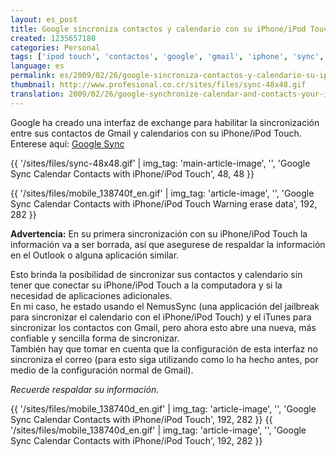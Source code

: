 ```yaml
---
layout: es_post
title: Google sincroniza contactos y calendario con su iPhone/iPod Touch
created: 1235657180
categories: Personal
tags: ['ipod touch', 'contactos', 'google', 'gmail', 'iphone', 'sync', 'calendario', 'synchronizar']
language: es
permalink: es/2009/02/26/google-sincroniza-contactos-y-calendario-su-iphoneipod-touch-11/
thumbnail: http://www.profesional.co.cr/sites/files/sync-48x48.gif
translation: 2009/02/26/google-synchronize-calendar-and-contacts-your-iphoneipod-touch-10/
---
```

Google ha creado una interfaz de exchange para habilitar la sincronización entre sus contactos de Gmail y calendarios con su iPhone/iPod Touch. Enterese aquí: [Google Sync](http://www.google.com/mobile/apple/sync.html)

{{ '/sites/files/sync-48x48.gif' | img_tag: 'main-article-image', '', 'Google Sync Calendar Contacts with iPhone/iPod Touch', 48, 48 }}

{{ '/sites/files/mobile_138740f_en.gif' | img_tag: 'article-image', '', 'Google Sync Calendar Contacts with iPhone/iPod Touch Warning erase data', 192, 282 }}

__Advertencia:__ En su primera sincronización con su iPhone/iPod Touch la información va a ser borrada, así que asegurese de respaldar la información en el Outlook o alguna aplicación similar.

Esto brinda la posibilidad de sincronizar sus contactos y calendario sin tener que conectar su iPhone/iPod Touch a la computadora y si la necesidad de aplicaciones adicionales.   
En mi caso, he estado usando el NemusSync (una applicación del jailbreak para sincronizar el calendario con el iPhone/iPod Touch) y el iTunes para sincronizar los contactos con Gmail, pero ahora esto abre una nueva, más confiable y sencilla forma de sincronizar.   
También hay que tomar en cuenta que la configuración de esta interfaz no sincroniza el correo (para esto siga utilizando como lo ha hecho antes, por medio de la configuración normal de Gmail).   

_Recuerde respaldar su información._

{{ '/sites/files/mobile_138740d_en.gif' | img_tag: 'article-image', '', 'Google Sync Calendar Contacts with iPhone/iPod Touch', 192, 282 }}
{{ '/sites/files/mobile_138740d_en.gif' | img_tag: 'article-image', '', 'Google Sync Calendar Contacts with iPhone/iPod Touch', 192, 282 }}

